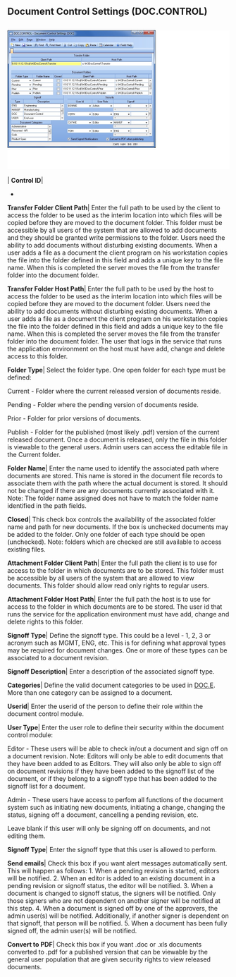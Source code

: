 ## Document Control Settings (DOC.CONTROL)
<PageHeader />

##

![](./DOC-CONTROL-1.jpg)

| **Control ID**|

-  
**Transfer Folder Client Path**|  Enter the full path to be used by the client
to access the folder to be used as the interim location into which files will
be copied before they are moved to the document folder. This folder must be
accessible by all users of the system that are allowed to add documents and
they should be granted write permissions to the folder. Users need the ability
to add documents without disturbing existing documents. When a user adds a
file as a document the client program on his workstation copies the file into
the folder defined in this field and adds a unique key to the file name. When
this is completed the server moves the file from the transfer folder into the
document folder.

**Transfer Folder Host Path**|  Enter the full path to be used by the host to
access the folder to be used as the interim location into which files will be
copied before they are moved to the document folder. Users need the ability to
add documents without disturbing existing documents. When a user adds a file
as a document the client program on his workstation copies the file into the
folder defined in this field and adds a unique key to the file name. When this
is completed the server moves the file from the transfer folder into the
document folder. The user that logs in the service that runs the application
environment on the host must have add, change and delete access to this
folder.

**Folder Type**|  Select the folder type. One open folder for each type must
be defined:

Current - Folder where the current released version of documents reside.

Pending - Folder where the pending version of documents reside.

Prior - Folder for prior versions of documents.

Publish - Folder for the published (most likely .pdf) version of the current
released document. Once a document is released, only the file in this folder
is viewable to the general users. Admin users can access the editable file in
the Current folder.

**Folder Name**|  Enter the name used to identify the associated path where
documents are stored. This name is stored in the document file records to
associate them with the path where the actual document is stored. It should
not be changed if there are any documents currently associated with it. Note:
The folder name assigned does not have to match the folder name identified in
the path fields.

**Closed**|  This check box controls the availability of the associated folder
name and path for new documents. If the box is unchecked documents may be
added to the folder. Only one folder of each type should be open (unchecked).
Note: folders which are checked are still available to access existing files.

**Attachment Folder Client Path**|  Enter the full path the client is to use
for access to the folder in which documents are to be stored. This folder must
be accessible by all users of the system that are allowed to view documents.
This folder should allow read only rights to regular users.

**Attachment Folder Host Path**|  Enter the full path the host is to use for
access to the folder in which documents are to be stored. The user id that
runs the service for the application environment must have add, change and
delete rights to this folder.

**Signoff Type**|  Define the signoff type. This could be a level - 1, 2, 3 or
acronym such as MGMT, ENG, etc.
This is for defining what approval types may be required for document changes.
One or more of these types can be associated to a document revision.

**Signoff Description**|  Enter a description of the associated signoff type.

**Categories**|  Define the valid document categories to be used in
[DOC.E](../DOC-E/README.md). More than one category can be assigned to a document.

**Userid**|  Enter the userid of the person to define their role within the
document control module.

**User Type**|  Enter the user role to define their security within the
document control module:

Editor - These users will be able to check in/out a document and sign off on a
document revision.
Note: Editors will only be able to edit documents that they have been added to
as Editors. They will also only be able to sign off on document revisions if
they have been added to the signoff list of the document, or if they belong to
a signoff type that has been added to the signoff list for a document.

Admin - These users have access to perfom all functions of the document system
such as initiating new documents, initiating a change, changing the status,
signing off a document, cancelling a pending revision, etc.

Leave blank if this user will only be signing off on documents, and not
editing them.

**Signoff Type**|  Enter the signoff type that this user is allowed to
perform.

**Send emails**|  Check this box if you want alert messages automatically
sent. This will happen as follows:
1\. When a pending revision is started, editors will be notified.
2\. When an editor is added to an existing document in a pending revision or
signoff status, the editor will be notified.
3\. When a document is changed to signoff status, the signers will be
notified. Only those signers who are not dependent on another signer will be
notified at this step.
4\. When a document is signed off by one of the approvers, the admin user(s)
will be notified. Additionally, if another signer is dependent on that
signoff, that person will be notified.
5\. When a document has been fully signed off, the admin user(s) will be
notified.

**Convert to PDF**|  Check this box if you want .doc or .xls documents
converted to .pdf for a published version that can be viewable by the general
user population that are given security rights to view released documents.


<badge text= "Version 8.10.57 " vertical="middle" />

<PageFooter />
